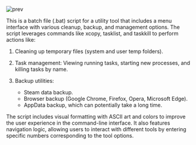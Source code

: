 ![prev](https://github.com/user-attachments/assets/c1cf240b-8199-46ce-af7a-338c045f0745)

This is a batch file (.bat) script for a utility tool that includes a menu interface with various cleanup, backup, and management options. The script leverages commands like xcopy, tasklist, and taskkill to perform actions like:


  1. Cleaning up temporary files (system and user temp folders).
     
  2. Task management: Viewing running tasks, starting new processes, and killing tasks by name.
     
  3. Backup utilities:
       - Steam data backup.
       - Browser backup (Google Chrome, Firefox, Opera, Microsoft Edge).
       - AppData backup, which can potentially take a long time.


The script includes visual formatting with ASCII art and colors to improve the user experience in the command-line interface. It also features navigation logic, allowing users to interact with different tools by entering specific numbers corresponding to the tool options.

